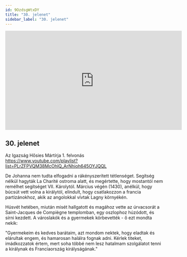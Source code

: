 ```yaml
---
id: 9OzdsgWtxDY
title: "30. jelenet"
sidebar_label: "30. jelenet"
---
```


<div class="video-float-container">
  <iframe
    width="560"
    height="315"
    src="https://www.youtube.com/embed/9OzdsgWtxDY"
    title="YouTube video player"
    frameborder="0"
    allow="accelerometer; autoplay; clipboard-write; encrypted-media; gyroscope; picture-in-picture; web-share"
    referrerpolicy="strict-origin-when-cross-origin"
    allowfullscreen
  ></iframe>
</div>

## 30. jelenet

Az Igazság Hősies Mártírja 1. felvonás  
https://www.youtube.com/playlist?list=PLrZFPVQM38McOhlQ_ArNhioh645OYJQQL

De Johanna nem tudta elfogadni a rákényszerített tétlenséget. Segítség nélkül hagyták La Charité ostroma alatt, és megértette, hogy mostantól nem remélhet segítséget VII. Károlytól. Március végén (1430), anélkül, hogy búcsút vett volna a királytól, elindult, hogy csatlakozzon a francia partizánokhoz, akik az angolokkal vívtak Lagny környékén.

Húsvét hetében, miután misét hallgatott és magához vette az úrvacsorát a Saint-Jacques de Compiègne templomban, egy oszlophoz húzódott, és sírni kezdett. A városlakók és a gyermekek körbevették - ő ezt mondta nekik:

"Gyermekeim és kedves barátaim, azt mondom nektek, hogy eladtak és elárultak engem, és hamarosan halálra fognak adni. Kérlek titeket, imádkozzatok értem, mert soha többé nem lesz hatalmam szolgálatot tenni a királynak és Franciaország királyságának."
